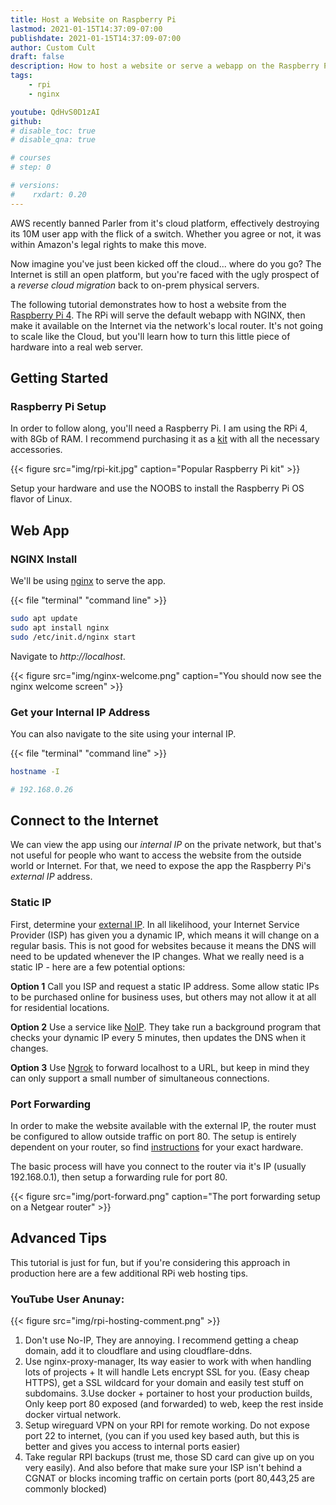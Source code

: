 ```yaml
---
title: Host a Website on Raspberry Pi
lastmod: 2021-01-15T14:37:09-07:00
publishdate: 2021-01-15T14:37:09-07:00
author: Custom Cult
draft: false
description: How to host a website or serve a webapp on the Raspberry Pi 4
tags: 
    - rpi
    - nginx

youtube: QdHvS0D1zAI
github: 
# disable_toc: true
# disable_qna: true

# courses
# step: 0

# versions:
#    rxdart: 0.20
---
```


AWS recently banned Parler from it's cloud platform, effectively destroying its 10M user app with the flick of a switch. Whether you agree or not, it was within Amazon's legal rights to make this move.  

Now imagine you've just been kicked off the cloud... where do you go? The Internet is still an open platform, but you're faced with the ugly prospect of a *reverse cloud migration* back to on-prem physical servers. 

The following tutorial demonstrates how to host a website from the [Raspberry Pi 4](https://www.raspberrypi.org/). The RPi will serve the default webapp with NGINX, then make it available on the Internet via the network's local router. It's not going to scale like the Cloud, but you'll learn how to turn this little piece of hardware into a real web server.


## Getting Started

### Raspberry Pi Setup

In order to follow along, you'll need a Raspberry Pi. I am using the RPi 4, with 8Gb of RAM. I recommend purchasing it as a [kit](https://www.canakit.com/raspberry-pi-4-starter-kit.html) with all the necessary accessories. 

{{< figure src="img/rpi-kit.jpg" caption="Popular Raspberry Pi kit" >}}

Setup your hardware and use the NOOBS to install the Raspberry Pi OS flavor of Linux.

## Web App 

### NGINX Install

We'll be using [nginx](https://www.raspberrypi.org/documentation/remote-access/web-server/nginx.md) to serve the app. 

{{< file "terminal" "command line" >}}
```bash
sudo apt update
sudo apt install nginx
sudo /etc/init.d/nginx start
```

Navigate to *http://localhost*.

{{< figure src="img/nginx-welcome.png" caption="You should now see the nginx welcome screen" >}}

### Get your Internal IP Address

You can also navigate to the site using your internal IP.

{{< file "terminal" "command line" >}}
```bash
hostname -I

# 192.168.0.26
```

## Connect to the Internet

We can view the app using our *internal IP* on the private network, but that's not useful for people who want to access the website from the outside world or Internet. For that, we need to expose the app the Raspberry Pi's *external IP* address. 

### Static IP

First, determine your [external IP](https://whatismyipaddress.com/). In all likelihood, your Internet Service Provider (ISP) has given you a dynamic IP, which means it will change on a regular basis. This is not good for websites because it means the DNS will need to be updated whenever the IP changes. What we really need is a static IP - here are a few potential options:

**Option 1** Call you ISP and request a static IP address. Some allow static IPs to be purchased online for business uses, but others may not allow it at all for residential locations.

**Option 2** Use a service like [NoIP](https://noip.com). They take run a background program that checks your dynamic IP every 5 minutes, then updates the DNS when it changes. 

**Option 3** Use [Ngrok](https://ngrok.com/) to forward localhost to a URL, but keep in mind they can only support a small number of simultaneous connections. 

### Port Forwarding

In order to make the website available with the external IP, the router must be configured to allow outside traffic on port 80. The setup is entirely dependent on your router, so find [instructions](https://portforward.com/router.htm) for your exact hardware. 

The basic process will have you connect to the router via it's IP (usually 192.168.0.1), then setup a forwarding rule for port 80. 

{{< figure src="img/port-forward.png" caption="The port forwarding setup on a Netgear router" >}}

## Advanced Tips

This tutorial is just for fun, but if you're considering this approach in production here are a few additional RPi web hosting tips. 

### YouTube User Anunay: 

{{< figure src="img/rpi-hosting-comment.png" >}}

1. Don't use No-IP, They are annoying. I recommend getting a cheap domain, add it to cloudflare and using cloudflare-ddns.
2. Use nginx-proxy-manager, Its way easier to work with when handling lots of projects + It will handle Lets encrypt SSL for you. (Easy cheap HTTPS), get a SSL wildcard for your domain and easily test stuff on subdomains.
3.Use docker + portainer to host your production builds, Only keep port 80 exposed (and forwarded) to web, keep the rest inside docker virtual network.
4. Setup wireguard VPN on your RPI for remote working. Do not expose port 22 to internet, (you can if you used key based auth, but this is better and gives you access to internal ports easier)
5. Take regular RPI backups (trust me, those SD card can give up on you very easily).
And also before that make sure your ISP isn't behind a CGNAT or blocks incoming traffic on certain ports (port 80,443,25 are commonly blocked)

